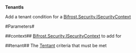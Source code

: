 **TenantIs**

Add a tenant condition for a [Bifrost.Security.ISecurityContext](Bifrost.Security.ISecurityContext)

#Parameters#


##context##
[Bifrost.Security.ISecurityContext](Bifrost.Security.ISecurityContext) to add for

##tenant##
The [Tentant](Tentant) criteria that must be met
